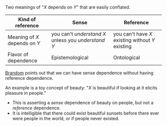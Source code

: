 Two meanings of "$X$ depends on $Y$" that are easily conflated.

| Kind of reference      | Sense | Reference |
| ----------- | ----------- |-----------|
| Meaning of $X$ depends on $Y$      | you can't *understand* $X$ unless you *understand* $Y$       | you can't have $X$ existing without $Y$ existing |
| Flavor of dependence   | Epistemological        | Ontological |

[Brandom](/docs/phil/people/brandom) points out that we can have sense 
dependence without having reference dependence.

An example is a toy concept of beauty: "$X$ is beautiful if looking at it
elicits pleasure in people."

 - This is asserting a *sense* dependence of beauty on people, but not a 
   *reference* dependence.
 - It is intelligible that there could exist beautiful sunsets before there ever 
   were people in the world, or if people never existed.
   
